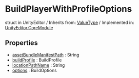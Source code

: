 # BuildPlayerWithProfileOptions
struct in UnityEditor
 / Inherits from: <a href="https://docs.unity3d.com/6000.1/Documentation/ScriptReference/ValueType.html">ValueType</a> / Implemented in: <a href="https://docs.unity3d.com/6000.1/Documentation/ScriptReference/UnityEditor.CoreModule.html">UnityEditor.CoreModule</a>

## Properties
- <a href="https://docs.unity3d.com/6000.1/Documentation/ScriptReference/BuildPlayerWithProfileOptions-assetBundleManifestPath.html">assetBundleManifestPath</a> : String
- <a href="https://docs.unity3d.com/6000.1/Documentation/ScriptReference/BuildPlayerWithProfileOptions-buildProfile.html">buildProfile</a> : BuildProfile
- <a href="https://docs.unity3d.com/6000.1/Documentation/ScriptReference/BuildPlayerWithProfileOptions-locationPathName.html">locationPathName</a> : String
- <a href="https://docs.unity3d.com/6000.1/Documentation/ScriptReference/BuildPlayerWithProfileOptions-options.html">options</a> : BuildOptions
